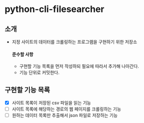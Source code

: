 # python-cli-filesearcher

## 소개

- 지정 사이트의 데이터를 크롤링하는 프로그램을 구현하기 위한 저장소
    #### 준수할 사항
  - 구현할 기능 목록을 먼저 작성하되 필요에 따라서 추가해 나아간다.
  - 기능 단위로 커밋한다.
## 구현할 기능 목록

- [x]  사이트 목록이 저장된 csv 파일을 읽는 기능
- [ ] 사이트 목록에 해당하는 경로의 웹 페이지를 크롤링하는 기능
- [ ] 원하는 데이터 목록만 추출해서 json 파일로 저장하는 기능